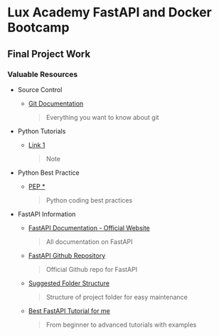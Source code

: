 # Lux Academy FastAPI and Docker Bootcamp 

## Final Project Work



### Valuable Resources
+ Source Control
  + [Git Documentation](https://git-scm.com/docs)
    > Everything you want to know about git

+ Python Tutorials
  + [Link 1]()
    > Note

+ Python Best Practice
  + [PEP *](https://www.python.org/dev/peps/pep-0008/#documentation-strings)
    > Python coding best practices

+ FastAPI Information
  + [FastAPI Documentation - Official Website](https://fastapi.tiangolo.com/)
    > All documentation on FastAPI

  + [FastAPI Github Repository](https://github.com/tiangolo/fastapi)
    > Official Github repo for FastAPI

  + [Suggested Folder Structure](https://stackoverflow.com/questions/64943693/what-are-the-best-practices-for-structuring-a-fastapi-project)
    > Structure of project folder for easy maintenance

  + [Best FastAPI Tutorial for me](https://christophergs.com/tutorials/ultimate-fastapi-tutorial-pt-1-hello-world/)
    > From beginner to advanced tutorials with examples
